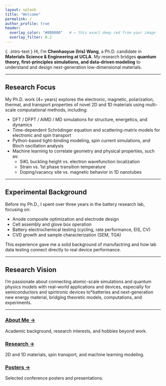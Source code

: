 ```yaml
---
layout: splash
title: "Welcome"
permalink: /
author_profile: true
header:
  overlay_color: "#8B0000"   # ← this exact deep red from your image
  overlay_filter: 0.2
---
```

{: .intro-text }
Hi, I’m **Chenhaoyue (Iris) Wang**, a Ph.D. candidate in **Materials Science & Engineering at UCLA**.
My research bridges **quantum theory, first-principles simulations, and data-driven modeling** to understand and design next-generation low-dimensional materials.

---
## Research Focus
My Ph.D. work (4+ years) explores the electronic, magnetic, polarization, thermal, and transport properties of novel 2D and 1D materials using multi-scale computational methods, including:

- DFT / DFPT / AIMD / MD simulations for structure, energetics, and dynamics  
- Time-dependent Schrödinger equation and scattering-matrix models for electronic and spin transport  
- Python-based tight-binding modeling, spin current simulations, and Bloch oscillation analysis  
- Machine learning to correlate geometry and physical properties, such as:  
  - SiKL buckling height vs. electron wavefunction localization  
  - Strain vs. 1st phase transition temperature  
  - Doping/vacancy site vs. magnetic behavior in 1D nanotubes

---

## Experimental Background
Before my Ph.D., I spent over three years in the battery research lab, focusing on:
- Anode composite optimization and electrode design
- Cell assembly and glove box operation
- Battery electrochemical testing (cycling, rate performance, EIS, CV)  
- CVD growth and sample characterization (SEM, TGA)

This experience gave me a solid background of manufactring and how lab data testing connect directly to real device performance.

---

## Research Vision
I’m passionate about connecting atomic-scale simulations and quantum physics models with real-world applications and devices, especially for semiconductors and spintronic devices to*batteries and next-generation new energy material, bridging theoretic models, computations, and experiments.

---
<div class="feature__wrapper">
  <div class="feature__item card--about">
    <h3><a href="/about/">About Me →</a></h3>
    <p>Academic background, research interests, and hobbies beyond work.</p>
  </div>

  <div class="feature__item card--research">
    <h3><a href="/research/">Research →</a></h3>
    <p>2D and 1D materials, spin transport, and machine learning modeling.</p>
  </div>

  <div class="feature__item card--posters">
    <h3><a href="/posters/">Posters →</a></h3>
    <p>Selected conference posters and presentations.</p>
  </div>
</div>







